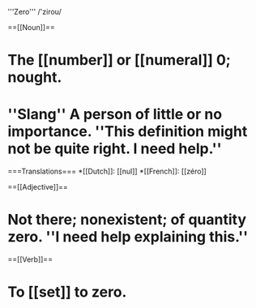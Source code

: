 '''Zero''' /'zirou/

==[[Noun]]==

# The [[number]] or [[numeral]] 0; nought.
# ''Slang'' A person of little or no importance. ''This definition might not be quite right. I need help.''

===Translations===
*[[Dutch]]: [[nul]]
*[[French]]: [[zéro]]

==[[Adjective]]==

# Not there; nonexistent; of quantity zero. ''I need help explaining this.''

==[[Verb]]==

# To [[set]] to zero.